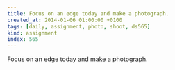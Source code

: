 ```yaml
---
title: Focus on an edge today and make a photograph.
created_at: 2014-01-06 01:00:00 +0100
tags: [daily, assignment, photo, shoot, ds565]
kind: assignment
index: 565
---
```


Focus on an edge today and make a photograph.
